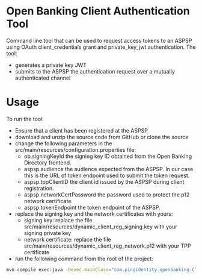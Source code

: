 # Open Banking Client Authentication Tool

Command line tool that can be used to request access tokens to an ASPSP using OAuth client_credentials grant and private_key_jwt authentication. The tool:
- generates a private key JWT
- submits to the ASPSP the authentication request over a mutually authenticated channel

# Usage

To run the tool:

- Ensure that a client has been registered at the ASPSP
- download and unzip the source code from GitHub or clone the source
- change the following parameters in the src/main/resources/configuration.properties file:
  - ob.signingKeyId the signing key ID obtained from the Open Banking Directory frontend.
  - aspsp.audience the audience expected from the ASPSP. In our case this is the URL of token endpoint used to submit the token request.
  - aspsp.tppClientID the client id issued by the ASPSP during client registration.
  - aspsp.networkCertPassword the password used to protect the p12 network certificate.
  - aspsp.tokenEndpoint the token endpoint of the ASPSP.
- replace the signing key and the network certificates with yours:
  - signing key: replace the file src/main/resources/dynamic_client_reg_signing.key with your signing private key
  - network certificate: replace the file src/main/resources/dynamic_client_reg_network.p12 with your TPP certificate
- run the following command from the root of the project:

```sh
mvn compile exec:java -Dexec.mainClass="com.pingidentity.openbanking.ClientAuthenticationTool"
```